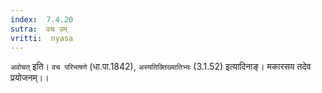 ```yaml
---
index:  7.4.20
sutra:  वच उम्
vritti:  nyasa
---
```


`अवोचत्` इति। `वच परिभाषणे` (धा.पा.1842), `अस्यतिक्तिख्यातिभ्यः` (3.1.52) इत्यादिनाङ्। मकारसय तदेव प्रयोजनम्।।

